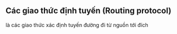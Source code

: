 ## Các giao thức định tuyến (Routing protocol)
là các giao thức xác định tuyến đường đi từ nguồn tới đích

